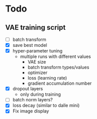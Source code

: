# Todo
## VAE training script

- [ ] batch transform
- [x] save best model
- [x] hyper-parameter tuning 
  - multiple runs with different values
    - VAE size
    - batch transform types/values
    - optimizer
    - loss (learning rate)
    - gradient accumulation number
- [x] dropout layers
  - only during training
- [ ] batch norm layers?
- [x] loss decay (similar to dalle mini)
- [x] Fix image display
